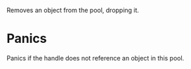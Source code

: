 Removes an object from the pool, dropping it.

# Panics

Panics if the handle does not reference an object in this pool.